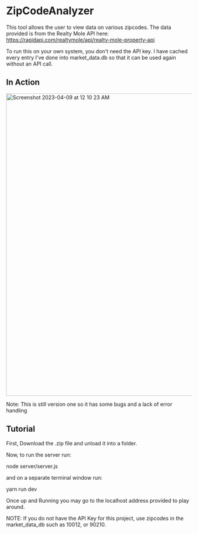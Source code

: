 # ZipCodeAnalyzer
This tool allows the user to view data on various zipcodes. The data provided is from the Realty Mole API here: https://rapidapi.com/realtymole/api/realty-mole-property-api

To run this on your own system, you don't need the API key. I have cached every entry I've done into market_data.db so that it can be used again without an API call.

## In Action

<img width="819" alt="Screenshot 2023-04-09 at 12 10 23 AM" src="https://user-images.githubusercontent.com/67870706/230753920-d89cf967-4a98-4ef1-8ee6-ed55252419c8.png">

Note: This is still version one so it has some bugs and a lack of error handling

## Tutorial
First, Download the .zip file and unload it into a folder.

Now, to run the server run: 

node server/server.js



and on a separate terminal window run:

yarn run dev

Once up and Running you may go to the localhost address provided to play around. 

NOTE: If you do not have the API Key for this project, use zipcodes in the market_data_db such as 10012, or 90210.

